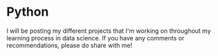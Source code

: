 # Python

I will be posting my different projects that I'm working on throughout my learning process in data science. 
If you have any comments or recommendations, please do share with me!
